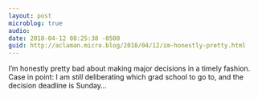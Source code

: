 ```yaml
---
layout: post
microblog: true
audio: 
date: 2018-04-12 08:25:38 -0500
guid: http://aclaman.micro.blog/2018/04/12/im-honestly-pretty.html
---
```

I’m honestly pretty bad about making major decisions in a timely fashion. Case in point: I am *still* deliberating which grad school to go to, and the decision deadline is Sunday…
